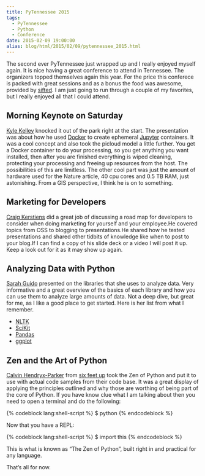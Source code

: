 ```yaml
---
title: PyTennessee 2015
tags:
  - PyTennessee
  - Python
  - Conference
date: 2015-02-09 19:00:00
alias: blog/html/2015/02/09/pytennessee_2015.html
---
```


The second ever PyTennessee just wrapped up and I really enjoyed myself again.
It is nice having a great conference to attend in Tennessee. The organizers
topped themselves again this year. For the price this conferece is packed with
great sessions and as a bonus the food was awesome, provided by [sifted](http://www.siftednashville.co/). I am
just going to run through a couple of my favorites, but I really enjoyed all
that I could attend.

## Morning Keynote on Saturday

[Kyle Kelley](https://github.com/rgbkrk) knocked it out of the park right at the start. The presentation was
about how he used [Docker](https://www.docker.com/) to create ephemeral [Jupyter](http://jupyter.org/) containers. It was a cool
concept and also took the picloud model a little further. You get a Docker
container to do your processing, so you get anything you want installed, then
after you are finished everything is wiped cleaning, protecting your processing
and freeing up resources from the host. The possibilities of this are limitless.
The other cool part was just the amount of hardware used for the Nature article,
40 cpu cores and 0.5 TB RAM, just astonishing. From a GIS perspective, I think
he is on to something.

## Marketing for Developers

[Craig Kerstiens](http://www.craigkerstiens.com/) did a great job of discussing a road map for developers to
consider when doing marketing for yourself and your employee.He covered topics
from OSS to blogging to presentations.He shared how he tested presentations
and shared other tidbits of knowledge like when to post to your blog.If I can
find a copy of his slide deck or a video I will post it up. Keep a look out for
it as it may show up again.

## Analyzing Data with Python

[Sarah Guido](https://github.com/sarguido) presented on the libraries that she uses to analyze data. Very
informative and a great overview of the basics of each library and how you can
use them to analyze large amounts of data. Not a deep dive, but great for me, as
I like a good place to get started. Here is her list from what I remember.

* [NLTK](http://www.nltk.org/)
* [SciKit](http://scikit-learn.org/stable/)
* [Pandas](http://pandas.pydata.org/)
* [ggplot](http://ggplot.yhathq.com/)

## Zen and the Art of Python

[Calvin Hendryx-Parker](https://www.sixfeetup.com/author/calvin) from [six feet up](https://www.sixfeetup.com) took the Zen of Python and put it
to use with actual code samples from their code base. It was a great display of
applying the principles outlined and why those are worthing of being part of
the core of Python. If you have know clue what I am talking about then you need
to open a terminal and do the following:

{% codeblock lang:shell-script %}
$ python
{% endcodeblock %}

Now that you have a REPL:

{% codeblock lang:shell-script %}
$ import this
{% endcodeblock %}

This is what is known as “The Zen of Python”, built right in and practical for
any language.

That’s all for now.

</div>